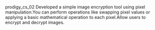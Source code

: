 prodigy_cs_02
Developed a simple image encryption tool using pixel manipulation.You can perform operations like swapping pixel values or applying a basic mathematical operation to each pixel.Allow users to encrypt and decrypt images.
